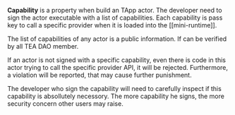 **Capability** is a property when build an TApp actor. The developer need to sign the actor executable with a list of capabilities. Each capability is pass key to call a specific provider when it is loaded into the [[mini-runtime]].

The list of capabilities of any actor is a public information. If can be verified by all TEA DAO member. 

If an actor is not signed with a specific capability, even there is code in this actor trying to call the specific provider API, it will be rejected. Furthermore, a violation will be reported, that may cause further punishment. 

The developer who sign the capability will need to carefully inspect if this capability is absollutely necessory. The more capability he signs, the more security concern other users may raise.

